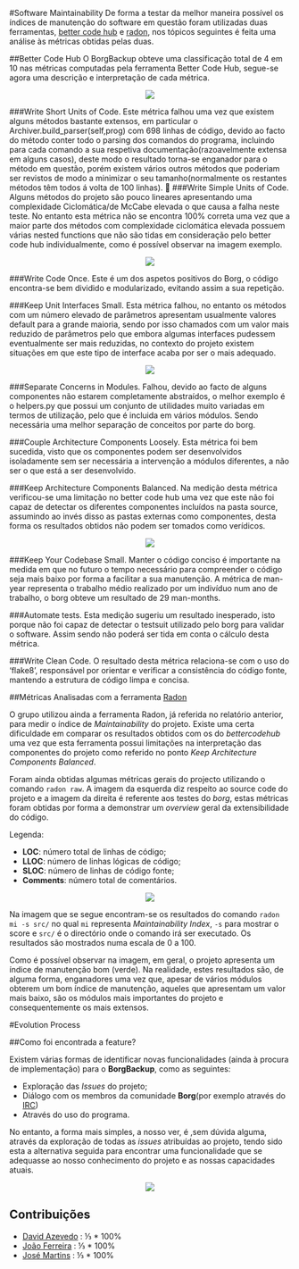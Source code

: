 #Software Maintainability
De forma a testar da melhor maneira possível os índices de manutenção do software em questão foram utilizadas duas ferramentas, [better code hub](https://bettercodehub.com/results/JoseLuisMartins/borg ) e [radon](https://pypi.python.org/pypi/radon), nos tópicos seguintes é feita uma análise às métricas obtidas pelas duas. 


##Better Code Hub
O BorgBackup obteve uma classificação total de 4 em 10 nas métricas computadas pela ferramenta Better Code Hub, segue-se agora uma descrição e interpretação de cada métrica.


<p align="center">
<img  src ="resources/bettercodehubresults.png" />
</p>


###Write Short Units of Code.
Este métrica falhou uma vez que existem alguns métodos bastante extensos, em particular o Archiver.build_parser(self,prog) com 698 linhas de código, devido ao facto do método conter todo o parsing dos comandos do programa, incluindo para cada comando a sua respetiva documentação(razoavelmente extensa em alguns casos), deste modo o resultado torna-se enganador para o método em questão, porém existem vários outros métodos que poderiam ser revistos de modo a minimizar o seu tamanho(normalmente os restantes métodos têm todos á volta de 100 linhas).

###Write Simple Units of Code.
Alguns métodos do projeto são pouco lineares apresentando uma complexidade Ciclomática/de McCabe elevada o que causa a falha neste teste.
No entanto esta métrica não se encontra 100% correta uma vez que a maior parte dos métodos com complexidade ciclomática elevada possuem várias nested functions que não são tidas em consideração pelo better code hub individualmente, como é possível observar na imagem exemplo.
<p align="center">
<img  src ="resources/wsuc-example.png" />
</p>
###Write  Code Once.
Este é um dos aspetos positivos do Borg, o código encontra-se bem dividido e modularizado, evitando assim a sua repetição. 

###Keep Unit Interfaces Small.
Esta métrica falhou, no entanto os métodos com um número elevado de parâmetros apresentam usualmente valores default para a grande maioria, sendo por isso chamados com um valor mais reduzido de parâmetros pelo que embora algumas interfaces pudessem eventualmente ser mais reduzidas, no contexto do projeto existem situações em que este tipo de interface acaba por ser o mais adequado.
<p align="center">
<img  src ="resources/kuis-example.png" />
</p>
###Separate Concerns in Modules.
Falhou, devido ao facto de alguns componentes não estarem completamente abstraídos, o melhor exemplo é o helpers.py que possui um conjunto de utilidades muito variadas em termos de utilização, pelo que é incluida em vários módulos. Sendo necessária uma  melhor separação de conceitos por parte do borg.

###Couple Architecture Components Loosely.
Esta métrica foi bem sucedida, visto que os componentes podem ser desenvolvidos isoladamente sem ser necessária a intervenção a módulos diferentes, a não ser o que está a ser desenvolvido.

###Keep Architecture Components Balanced.
Na medição desta métrica verificou-se uma limitação no better code hub uma vez que este não foi capaz de detectar os diferentes componentes incluídos na pasta source, assumindo ao invés disso as pastas externas como componentes, desta forma os resultados obtidos não podem ser tomados como verídicos.
<p align="center">
<img  src ="resources/kacb.png" />
</p>
###Keep Your Codebase Small.
Manter o código conciso é importante na medida em que no futuro o tempo necessário para compreender o código seja mais baixo por forma a facilitar a sua manutenção. A métrica de man-year representa o trabalho médio realizado por um indivíduo num ano de trabalho, o borg obteve um resultado de 29 man-months.

###Automate tests.
Esta medição sugeriu um resultado inesperado, isto porque não foi capaz de detectar o testsuit utilizado pelo borg para validar o software. Assim sendo não poderá ser tida em conta o cálculo desta métrica.


###Write Clean Code.
O resultado desta métrica relaciona-se com o uso do ‘flake8’, responsável por orientar e verificar a consistência do código fonte, mantendo a estrutura de código limpa e concisa.

##Métricas Analisadas com a ferramenta [Radon](https://pypi.python.org/pypi/radon)
 
O grupo utilizou ainda a ferramenta Radon, já referida no relatório anterior, para medir o índice de _Maintainability_ do projeto. Existe uma certa dificuldade em comparar os resultados obtidos com os do _bettercodehub_ uma vez que esta ferramenta possui limitações na interpretação das componentes do projeto como referido no ponto _Keep Architecture Components Balanced_.

Foram ainda obtidas algumas métricas gerais do projecto utilizando o comando `radon raw`. A imagem da esquerda diz respeito ao source code do projeto e a imagem da direita é referente aos testes do _borg_, estas métricas foram obtidas por forma a demonstrar um _overview_ geral da extensibilidade do código.

Legenda:
* __LOC__: número total de linhas de código;
* __LLOC__: número de linhas lógicas de código;
* __SLOC__: número de linhas de código fonte;
* __Comments__: número total de comentários.

<p align="center">
<img  src ="resources/mafr1.png" />
</p>

Na imagem que se segue encontram-se os resultados do comando `radon mi -s src/` no qual `mi` representa _Maintainability Index_, `-s` para mostrar o score e `src/` é o directório onde o comando irá ser executado. Os resultados são mostrados numa escala de 0 a 100.

Como é possível observar na imagem, em geral, o projeto apresenta um índice de manutenção bom (verde). Na realidade, estes resultados são, de alguma forma, enganadores uma vez que, apesar de vários módulos obterem um bom índice de manutenção, aqueles que apresentam um valor mais baixo, são os módulos mais importantes do projeto e consequentemente os mais extensos.

#Evolution Process

##Como foi encontrada a feature?

Existem várias formas de identificar novas funcionalidades (ainda à procura de implementação) para  o __BorgBackup__, como as seguintes:
* Exploração das _Issues_ do projeto;
* Diálogo com os membros da comunidade __Borg__(por exemplo através do [IRC](http://webchat.freenode.net/?randomnick=1&channels=%23borgbackup&uio=MTY9dHJ1ZSY5PXRydWUa8))
* Através do uso do programa.

No entanto, a forma mais simples, a nosso ver, é ,sem dúvida alguma, através da exploração de todas as _issues_ atribuídas ao projeto, tendo sido esta a alternativa seguida para encontrar uma funcionalidade que se adequasse ao nosso conhecimento do projeto e as nossas capacidades atuais.

<p align="center">
<img  src ="resources/mafr2.png" />
</p>

## Contribuições

* [David Azevedo](https://github.com/PeaceOff) : ⅓ * 100%
* [João Ferreira](https://github.com/joaocsf) : ⅓ * 100%
* [José Martins](https://github.com/JoseLuisMartins) : ⅓ * 100%
